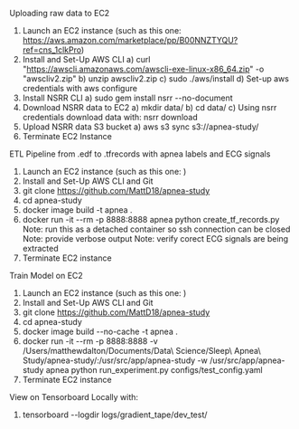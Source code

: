Uploading raw data to EC2

1) Launch an EC2 instance (such as this one: https://aws.amazon.com/marketplace/pp/B00NNZTYQU?ref=cns_1clkPro)
2) Install and Set-Up AWS CLI
    a) curl "https://awscli.amazonaws.com/awscli-exe-linux-x86_64.zip" -o "awscliv2.zip"
    b) unzip awscliv2.zip
    c) sudo ./aws/install
    d) Set-up aws credentials with aws configure 
3) Install NSRR CLI
    a) sudo gem install nsrr --no-document
4) Download NSRR data to EC2
    a) mkdir data/
    b) cd data/
    c) Using nsrr credentials download data with: nsrr download <desired data>
5) Upload NSRR data S3 bucket
    a) aws s3 sync <ec2-data-location> s3://apnea-study/<s3-data-location>
6) Terminate EC2 Instance


ETL Pipeline from .edf to .tfrecords with apnea labels and ECG signals

1) Launch an EC2 instance (such as this one: <Add here>)
2) Install and Set-Up AWS CLI and Git
3) git clone https://github.com/MattD18/apnea-study
4) cd apnea-study
5) docker image build -t apnea .
6) docker run -it --rm -p 8888:8888 apnea python create_tf_records.py
    Note: run this as a detached container so ssh connection can be closed
    Note: provide verbose output
    Note: verify corect ECG signals are being extracted
7) Terminate EC2 instance


Train Model on EC2

1) Launch an EC2 instance (such as this one: <Add here>)
2) Install and Set-Up AWS CLI and Git
3) git clone https://github.com/MattD18/apnea-study
4) cd apnea-study
5) docker image build --no-cache -t apnea .
6) <TODO> docker run -it --rm -p 8888:8888 -v /Users/matthewdalton/Documents/Data\ Science/Sleep\ Apnea\ Study/apnea-study/:/usr/src/app/apnea-study -w /usr/src/app/apnea-study apnea python run_experiment.py configs/test_config.yaml
7) Terminate EC2 instance

View on Tensorboard Locally with:
1) tensorboard --logdir logs/gradient_tape/dev_test/

